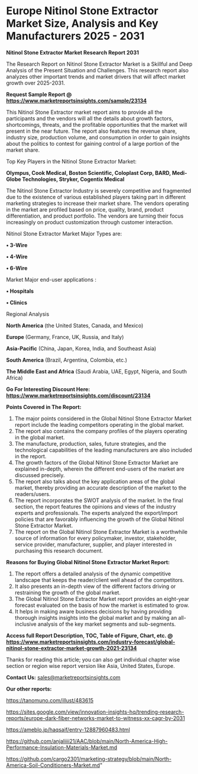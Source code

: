 # Europe Nitinol Stone Extractor Market Size, Analysis and Key Manufacturers 2025 - 2031

<strong>Nitinol Stone Extractor Market Research Report 2031</strong>

The Research Report on Nitinol Stone Extractor Market is a Skillful and Deep Analysis of the Present Situation and Challenges. This research report also analyzes other important trends and market drivers that will affect market growth over 2025-2031.

<strong>Request Sample Report @ <a href=https://www.marketreportsinsights.com/sample/23134>https://www.marketreportsinsights.com/sample/23134</a></strong>

This Nitinol Stone Extractor market report aims to provide all the participants and the vendors will all the details about growth factors, shortcomings, threats, and the profitable opportunities that the market will present in the near future. The report also features the revenue share, industry size, production volume, and consumption in order to gain insights about the politics to contest for gaining control of a large portion of the market share.

Top Key Players in the Nitinol Stone Extractor Market:

<strong>Olympus, Cook Medical, Boston Scientific, Coloplast Corp, BARD, Medi-Globe Technologies, Stryker, Cogentix Medical</strong>

The Nitinol Stone Extractor Industry is severely competitive and fragmented due to the existence of various established players taking part in different marketing strategies to increase their market share. The vendors operating in the market are profiled based on price, quality, brand, product differentiation, and product portfolio. The vendors are turning their focus increasingly on product customization through customer interaction.

Nitinol Stone Extractor Market Major Types are:

<strong>• 3-Wire

• 4-Wire

• 6-Wire</strong>

Market Major end-user applications :

<strong>• Hospitals

• Clinics</strong>

Regional Analysis

</u><strong><b>North America</b></strong> (the United States, Canada, and Mexico)

<strong><b>Europe </b></strong>(Germany, France, UK, Russia, and Italy)

<strong><b>Asia-Pacific</b></strong> (China, Japan, Korea, India, and Southeast Asia)

<strong><b>South America</b></strong> (Brazil, Argentina, Colombia, etc.)

<strong><b>The Middle East and Africa</b></strong> (Saudi Arabia, UAE, Egypt, Nigeria, and South Africa)

<strong>Go For Interesting Discount Here: <a href=https://www.marketreportsinsights.com/discount/23134>https://www.marketreportsinsights.com/discount/23134</a></strong>

<strong>Points Covered in The Report:</strong>
<ol>
  <li>The major points considered in the Global Nitinol Stone Extractor Market report include the leading competitors operating in the global market.</li>
  <li>The report also contains the company profiles of the players operating in the global market.</li>
  <li>The manufacture, production, sales, future strategies, and the technological capabilities of the leading manufacturers are also included in the report.</li>
  <li>The growth factors of the Global Nitinol Stone Extractor Market are explained in-depth, wherein the different end-users of the market are discussed precisely.</li>
  <li>The report also talks about the key application areas of the global market, thereby providing an accurate description of the market to the readers/users.</li>
  <li>The report incorporates the SWOT analysis of the market. In the final section, the report features the opinions and views of the industry experts and professionals. The experts analyzed the export/import policies that are favorably influencing the growth of the Global Nitinol Stone Extractor Market.</li>
  <li>The report on the Global Nitinol Stone Extractor Market is a worthwhile source of information for every policymaker, investor, stakeholder, service provider, manufacturer, supplier, and player interested in purchasing this research document.</li>
</ol>
<strong>Reasons for Buying Global Nitinol Stone Extractor Market Report:</strong>

<ol>
  <li>The report offers a detailed analysis of the dynamic competitive landscape that keeps the reader/client well ahead of the competitors.</li>
  <li>It also presents an in-depth view of the different factors driving or restraining the growth of the global market.</li>
  <li>The Global Nitinol Stone Extractor Market report provides an eight-year forecast evaluated on the basis of how the market is estimated to grow.</li>
  <li>It helps in making aware business decisions by having providing thorough insights insights into the global market and by making an all-inclusive analysis of the key market segments and sub-segments.</li>
</ol>
<strong>Access full Report Description, TOC, Table of Figure, Chart, etc. @ <a href=https://www.marketreportsinsights.com/industry-forecast/global-nitinol-stone-extractor-market-growth-2021-23134>https://www.marketreportsinsights.com/industry-forecast/global-nitinol-stone-extractor-market-growth-2021-23134</a></strong>


Thanks for reading this article; you can also get individual chapter wise section or region wise report version like Asia, United States, Europe.

<strong>Contact Us:</strong>
sales@marketreportsinsights.com

<strong>Our other reports:</strong>

<a href=https://tanomuno.com/illust/483615>https://tanomuno.com/illust/483615</a>

<a href=https://sites.google.com/view/innovation-insights-hq/trending-research-reports/europe-dark-fiber-networks-market-to-witness-xx-cagr-by-2031>https://sites.google.com/view/innovation-insights-hq/trending-research-reports/europe-dark-fiber-networks-market-to-witness-xx-cagr-by-2031</a>

<a href=https://ameblo.jp/haqsaif/entry-12887960483.html>https://ameblo.jp/haqsaif/entry-12887960483.html</a>

<a href=https://github.com/anjaliiii21/AAC/blob/main/North-America-High-Performance-Insulation-Materials-Market.md>https://github.com/anjaliiii21/AAC/blob/main/North-America-High-Performance-Insulation-Materials-Market.md</a>

<a href=https://github.com/cargo2301/marketing-strategy/blob/main/North-America-Soil-Conditioners-Market.md>https://github.com/cargo2301/marketing-strategy/blob/main/North-America-Soil-Conditioners-Market.md</a>"
